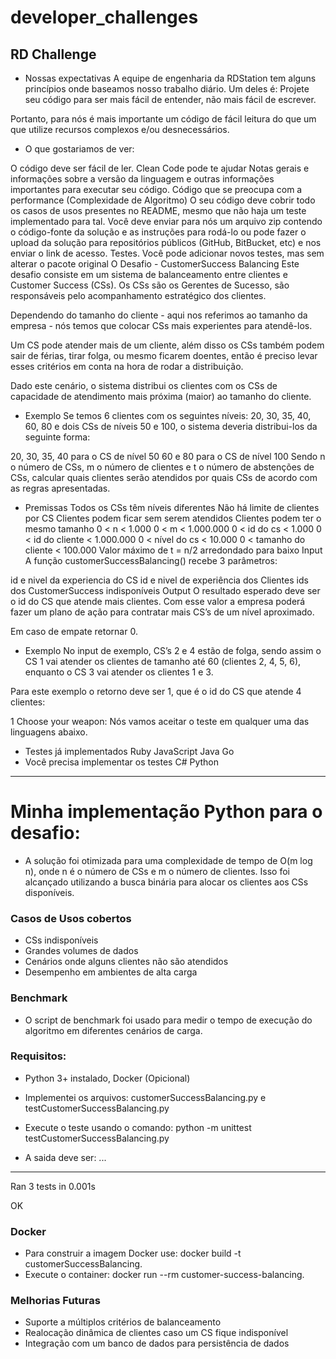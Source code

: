 
# developer_challenges
## RD Challenge
- Nossas expectativas
A equipe de engenharia da RDStation tem alguns princípios onde baseamos nosso trabalho diário. Um deles é: Projete seu código para ser mais fácil de entender, não mais fácil de escrever.

Portanto, para nós é mais importante um código de fácil leitura do que um que utilize recursos complexos e/ou desnecessários.

- O que gostariamos de ver:

O código deve ser fácil de ler. Clean Code pode te ajudar
Notas gerais e informações sobre a versão da linguagem e outras informações importantes para executar seu código.
Código que se preocupa com a performance (Complexidade de Algoritmo)
O seu código deve cobrir todo os casos de usos presentes no README, mesmo que não haja um teste implementado para tal.
Você deve enviar para nós um arquivo zip contendo o código-fonte da solução e as instruções para rodá-lo ou pode fazer o upload da solução para repositórios públicos (GitHub, BitBucket, etc) e nos enviar o link de acesso.
Testes. Você pode adicionar novos testes, mas sem alterar o pacote original
O Desafio - CustomerSuccess Balancing
Este desafio consiste em um sistema de balanceamento entre clientes e Customer Success (CSs). Os CSs são os Gerentes de Sucesso, são responsáveis pelo acompanhamento estratégico dos clientes.

Dependendo do tamanho do cliente - aqui nos referimos ao tamanho da empresa - nós temos que colocar CSs mais experientes para atendê-los.

Um CS pode atender mais de um cliente, além disso os CSs também podem sair de férias, tirar folga, ou mesmo ficarem doentes, então é preciso levar esses critérios em conta na hora de rodar a distribuição.

Dado este cenário, o sistema distribui os clientes com os CSs de capacidade de atendimento mais próxima (maior) ao tamanho do cliente.

- Exemplo
Se temos 6 clientes com os seguintes níveis: 20, 30, 35, 40, 60, 80 e dois CSs de níveis 50 e 100, o sistema deveria distribui-los da seguinte forma:

20, 30, 35, 40 para o CS de nível 50
60 e 80 para o CS de nível 100
Sendo n o número de CSs, m o número de clientes e t o número de abstenções de CSs, calcular quais clientes serão atendidos por quais CSs de acordo com as regras apresentadas.

- Premissas
Todos os CSs têm níveis diferentes
Não há limite de clientes por CS
Clientes podem ficar sem serem atendidos
Clientes podem ter o mesmo tamanho
0 < n < 1.000
0 < m < 1.000.000
0 < id do cs < 1.000
0 < id do cliente < 1.000.000
0 < nível do cs < 10.000
0 < tamanho do cliente < 100.000
Valor máximo de t = n/2 arredondado para baixo
Input
A função customerSuccessBalancing() recebe 3 parâmetros:

id e nivel da experiencia do CS
id e nivel de experiência dos Clientes
ids dos CustomerSuccess indisponíveis
Output
O resultado esperado deve ser o id do CS que atende mais clientes. Com esse valor a empresa poderá fazer um plano de ação para contratar mais CS’s de um nível aproximado.

Em caso de empate retornar 0.

- Exemplo
No input de exemplo, CS’s 2 e 4 estão de folga, sendo assim o CS 1 vai atender os clientes de tamanho até 60 (clientes 2, 4, 5, 6), enquanto o CS 3 vai atender os clientes 1 e 3.

Para este exemplo o retorno deve ser 1, que é o id do CS que atende 4 clientes:

1
Choose your weapon:
Nós vamos aceitar o teste em qualquer uma das linguagens abaixo.

- Testes já implementados
Ruby
JavaScript
Java
Go
- Você precisa implementar os testes
C#
Python

---------------

# Minha implementação Python para o desafio:

- A solução foi otimizada para uma complexidade de tempo de O(m log n), onde n é o número de CSs e m o número de clientes. Isso foi alcançado utilizando a busca binária para alocar os clientes aos CSs disponíveis.

### Casos de Usos cobertos
- CSs indisponíveis
- Grandes volumes de dados
- Cenários onde alguns clientes não são atendidos
- Desempenho em ambientes de alta carga

### Benchmark
- O script de benchmark foi usado para medir o tempo de execução do algoritmo em diferentes cenários de carga.

### Requisitos:  
- Python 3+ instalado, Docker (Opicional)

- Implementei os arquivos: customerSuccessBalancing.py e testCustomerSuccessBalancing.py

- Execute o teste usando o comando: python -m unittest testCustomerSuccessBalancing.py
- A saida deve ser: 
   ...
----------------------------------------------------------------------
Ran 3 tests in 0.001s

OK

### Docker
- Para construir a imagem Docker use: docker build -t customerSuccessBalancing.
- Execute o container: docker run --rm customer-success-balancing.


### Melhorias Futuras
- Suporte a múltiplos critérios de balanceamento
- Realocação dinâmica de clientes caso um CS fique indisponível
- Integração com um banco de dados para persistência de dados